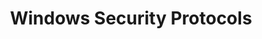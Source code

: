 ---
title: Windows Security Protocols
layout: questions
parent: Questions
grand_parent: CompTIA A+ 220-1102 (Core 2)
permalink: /education/comptia/a-plus/core-two/questions/workstation-security-issues/
has_children: false
questions:
    - question: "Why might a PC infected with malware display no obvious symptoms?"
      answer: "If the malware is used with the intent to steal information or record behavior, it will not try to make its presence obvious. A rootkit may be very hard to detect even when a rigorous investigation is made."
    - question: "Why might you need to use a virus encyclopedia?"
      answer: "You might need to verify symptoms of infection. Also, if a virus cannot be removed automatically, you might want to find a manual removal method. You might also want to identify the consequences of infection—whether the virus might have stolen passwords, and so on."
    - question: "Early in the day, a user called the help desk saying that his computer is running slowly and freezing up. Shortly after this user called, other help desk technicians who overheard your call also received calls from users who report similar symptoms. Is this likely to be a malware infection?"
      answer: "It is certainly possible. Software updates are often applied when a computer is started in the morning, so that is another potential cause, but you should investigate and log a warning so that all support staff are alerted. It is very difficult to categorize malware when the only symptom is performance issues. However, performance issues could be a result of a badly written Trojan, or a Trojan/backdoor application might be using resources maliciously (for DDoS, Bitcoin mining, spam, and so on)."
    - question: "You receive a support call from a user who is 'stuck' on a web page. She is trying to use the Back button to return to her search results, but the page just displays again with a pop-up message. Is her computer infected with malware?"
      answer: "If it only occurs on certain sites, it is probably part of the site design. A script running on the site can prevent use of the Back button. It could also be a sign of adware or spyware though, so it would be safest to scan the computer using up-to-date anti-malware software."
    - question: "Another user calls to say he is trying to sign-on to his online banking service, but the browser reports that the certificate is invalid. Should the bank update its certificate, or do you suspect another cause?"
      answer: "It would be highly unlikely for a commercial bank to allow its website certificates to run out of date or otherwise be misconfigured. You should strongly suspect redirection by malware or a phishing/pharming scam."
    - question: "Why is DNS configuration a step in the malware remediation process?"
      answer: "Compromising domain-name resolution is a very effective means of redirecting users to malicious websites. Following malware infection, it is important to ensure that DNS is being performed by valid servers."
---
